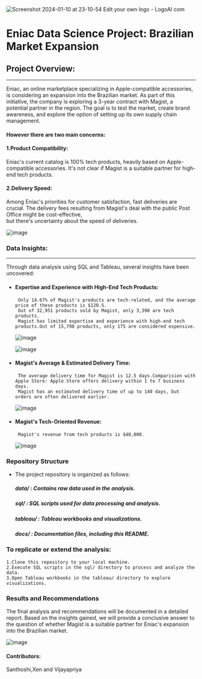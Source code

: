 ![Screenshot 2024-01-10 at 23-10-54 Edit your own logo - LogoAI com](https://github.com/WBSprojects/My-Fisrt-Project/assets/156209218/7d43c452-40e9-4573-9dc6-9e89eaf08cfb)
#  Eniac Data Science Project: Brazilian Market Expansion

## Project Overview:

------------
Eniac, an online marketplace specializing in Apple-compatible accessories, is considering an expansion into the Brazilian market. As part of this initiative, the company is exploring a 3-year contract with Magist, a potential partner in the region. The goal is to test the market, create brand awareness, and explore the option of setting up its own supply chain management.

#### However there are two main concerns:
####  1.Product Compatibility:               
Eniac's current catalog is 100% tech products, heavily based on Apple-compatible accessories.
It's not clear if Magist is a suitable partner for high-end tech products.
#### 2.Delivery Speed:
   Among Eniac's priorities for customer satisfaction, fast deliveries are crucial.
   The delivery fees resulting from Magist's deal with the public Post Office might be cost-effective,    
   but there's uncertainty about the speed of deliveries.
   
   ![image](https://github.com/user-attachments/assets/a5515334-3989-4989-b147-61d432a2f766)

### Data Insights:

------------
Through data analysis using SQL and Tableau, several insights have been uncovered:

  -  #### Expertise and Experience  with High-End Tech Products: 
          Only 14.67% of Magist's products are tech-related, and the average price of these products is $120.5. 
          Out of 32,951 products sold by Magist, only 3,390 are tech products.
          Magist has limited expertise and experience with high-end tech products.Out of 15,798 products, only 175 are considered expensive.

     ![image](https://github.com/user-attachments/assets/99f6ebcc-91de-4778-bd84-7df8c63f8353)

     ![image](https://github.com/user-attachments/assets/04598724-c658-42c8-ab6f-c3dbf08380d4)


-    #### Magist's Average & Estimated Delivery Time: 
          The average delivery time for Magist is 12.5 days.Comparision with Apple Store: Apple Store offers delivery within 1 to 7 business days.
          Magist has an estimated delivery time of up to 140 days, but orders are often delivered earlier.


     ![image](https://github.com/user-attachments/assets/d90b6e41-ff3f-4fdc-9556-23c92aa6f00b)

     

-    #### Magist's Tech-Oriented Revenue:
          Magist's revenue from tech products is $40,000.

     ![image](https://github.com/user-attachments/assets/d99a5b5c-4d54-49b6-9047-c85a5765fb2b)

   




 ### Repository Structure

- The project repository is organized as follows:

    ##### data/      : Contains raw data used in the analysis.
    ##### sql/        :   SQL scripts used for data processing and analysis.
    ##### tableau/    : Tableau workbooks and visualizations.
    ##### docs/      : Documentation files, including this README.

### To replicate or extend the analysis:

    1.Clone this repository to your local machine.
    2.Execute SQL scripts in the sql/ directory to process and analyze the data.
    3.Open Tableau workbooks in the tableau/ directory to explore visualizations.

### Results and Recommendations

The final analysis and recommendations will be documented in a detailed report. Based on the insights gained, we will provide a conclusive answer to the question of whether Magist is a suitable partner for Eniac's expansion into the Brazilian market.

![image](https://github.com/user-attachments/assets/1e8171ba-2fcc-4555-bd0d-4a96b6b61b26)


#### Contributors:   
   Santhoshi,Xen and Vijayapriya


